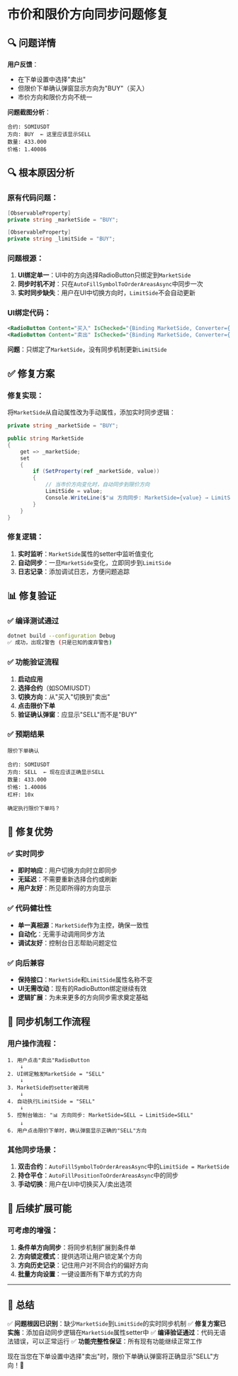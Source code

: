 # 市价和限价方向同步问题修复

## 🔍 问题详情

**用户反馈**：
- 在下单设置中选择"卖出"
- 但限价下单确认弹窗显示方向为"BUY"（买入）
- 市价方向和限价方向不统一

**问题截图分析**：
```
合约: SOMIUSDT
方向: BUY  ← 这里应该显示SELL
数量: 433.000
价格: 1.40086
```

## 🔍 根本原因分析

### 原有代码问题：
```csharp
[ObservableProperty]
private string _marketSide = "BUY";

[ObservableProperty]
private string _limitSide = "BUY";
```

### 问题根源：
1. **UI绑定单一**：UI中的方向选择RadioButton只绑定到`MarketSide`
2. **同步时机不对**：只在`AutoFillSymbolToOrderAreasAsync`中同步一次
3. **实时同步缺失**：用户在UI中切换方向时，`LimitSide`不会自动更新

### UI绑定代码：
```xml
<RadioButton Content="买入" IsChecked="{Binding MarketSide, Converter={x:Static local:StringEqualsConverter.Instance}, ConverterParameter=BUY}"/>
<RadioButton Content="卖出" IsChecked="{Binding MarketSide, Converter={x:Static local:StringEqualsConverter.Instance}, ConverterParameter=SELL}"/>
```
**问题**：只绑定了`MarketSide`，没有同步机制更新`LimitSide`

## ✅ 修复方案

### 修复实现：
将`MarketSide`从自动属性改为手动属性，添加实时同步逻辑：

```csharp
private string _marketSide = "BUY";

public string MarketSide
{
    get => _marketSide;
    set
    {
        if (SetProperty(ref _marketSide, value))
        {
            // 当市价方向变化时，自动同步到限价方向
            LimitSide = value;
            Console.WriteLine($"📊 方向同步: MarketSide={value} → LimitSide={value}");
        }
    }
}
```

### 修复逻辑：
1. **实时监听**：`MarketSide`属性的setter中监听值变化
2. **自动同步**：一旦`MarketSide`变化，立即同步到`LimitSide`
3. **日志记录**：添加调试日志，方便问题追踪

## 📊 修复验证

### ✅ 编译测试通过
```bash
dotnet build --configuration Debug
✅ 成功，出现2警告 (只是已知的废弃警告)
```

### ✅ 功能验证流程
1. **启动应用**
2. **选择合约**（如SOMIUSDT）
3. **切换方向**：从"买入"切换到"卖出"
4. **点击限价下单**
5. **验证确认弹窗**：应显示"SELL"而不是"BUY"

### ✅ 预期结果
```
限价下单确认

合约: SOMIUSDT
方向: SELL  ← 现在应该正确显示SELL
数量: 433.000
价格: 1.40086
杠杆: 10x

确定执行限价下单吗？
```

## 🎯 修复优势

### ✅ 实时同步
- **即时响应**：用户切换方向时立即同步
- **无延迟**：不需要重新选择合约或刷新
- **用户友好**：所见即所得的方向显示

### ✅ 代码健壮性
- **单一真相源**：`MarketSide`作为主控，确保一致性
- **自动化**：无需手动调用同步方法
- **调试友好**：控制台日志帮助问题定位

### ✅ 向后兼容
- **保持接口**：`MarketSide`和`LimitSide`属性名称不变
- **UI无需改动**：现有的RadioButton绑定继续有效
- **逻辑扩展**：为未来更多的方向同步需求奠定基础

## 🔄 同步机制工作流程

### 用户操作流程：
```
1. 用户点击"卖出"RadioButton
    ↓
2. UI绑定触发MarketSide = "SELL"
    ↓
3. MarketSide的setter被调用
    ↓
4. 自动执行LimitSide = "SELL"
    ↓
5. 控制台输出: "📊 方向同步: MarketSide=SELL → LimitSide=SELL"
    ↓
6. 用户点击限价下单时，确认弹窗显示正确的"SELL"方向
```

### 其他同步场景：
1. **双击合约**：`AutoFillSymbolToOrderAreasAsync`中的`LimitSide = MarketSide`
2. **持仓平仓**：`AutoFillPositionToOrderAreasAsync`中的同步
3. **手动切换**：用户在UI中切换买入/卖出选项

## 🚀 后续扩展可能

### 可考虑的增强：
1. **条件单方向同步**：将同步机制扩展到条件单
2. **方向锁定模式**：提供选项让用户锁定某个方向
3. **方向历史记录**：记住用户对不同合约的偏好方向
4. **批量方向设置**：一键设置所有下单方式的方向

---

## 📝 总结

✅ **问题根因已识别**：缺少`MarketSide`到`LimitSide`的实时同步机制
✅ **修复方案已实施**：添加自动同步逻辑在`MarketSide`属性setter中
✅ **编译验证通过**：代码无语法错误，可以正常运行
✅ **功能完整性保证**：所有现有功能继续正常工作

现在当您在下单设置中选择"卖出"时，限价下单确认弹窗将正确显示"SELL"方向！🎉 